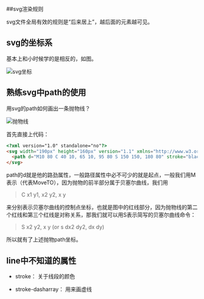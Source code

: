 ##svg渲染规则

svg文件全局有效的规则是“后来居上”，越后面的元素越可见。

## svg的坐标系
基本上和小时候学的是相反的，如图。

![svg坐标](https://developer.mozilla.org/@api/deki/files/78/=Canvas_default_grid.png)

## 熟练svg中path的使用
用svg的path如何画出一条抛物线？

![抛物线](https://developer.mozilla.org/@api/deki/files/363/=ShortCut_Cubic_Bezier.png)

首先直接上代码：
```html
<?xml version="1.0" standalone="no"?>
<svg width="190px" height="160px" version="1.1" xmlns="http://www.w3.org/2000/svg">
  <path d="M10 80 C 40 10, 65 10, 95 80 S 150 150, 180 80" stroke="black" fill="transparent"/>
</svg>
```

path的d就是他的路劲属性，一般路径属性中必不可少的就是起点，一般我们用M表示（代表MoveTO），因为抛物的前半部分属于贝塞尔曲线，我们用
>C x1 y1, x2 y2, x y

来分别表示贝塞尔曲线的控制点坐标，也就是图中的红线部分，因为抛物线的第二个红线和第三个红线是对称关系，那我们就可以用S表示简写的贝塞尔曲线命令：
>S x2 y2, x y (or s dx2 dy2, dx dy)

所以就有了上述抛物path坐标。


## line中不知道的属性

- stroke： 关于线段的颜色

- stroke-dasharray： 用来画虚线
